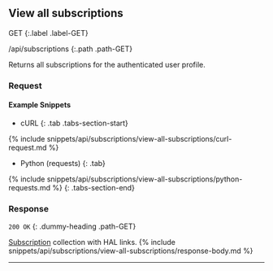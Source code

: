 ## View all subscriptions

GET
{:.label .label-GET}

/api/subscriptions
{:.path .path-GET}

Returns all subscriptions for the authenticated user profile.

### Request
#### Example Snippets
- cURL
{: .tab .tabs-section-start}

{% include snippets/api/subscriptions/view-all-subscriptions/curl-request.md %}

- Python (requests)
{: .tab}

{% include snippets/api/subscriptions/view-all-subscriptions/python-requests.md %}
{: .tabs-section-end}

### Response
`200 OK`
{: .dummy-heading .path-GET}

[Subscription](#subscription) collection with HAL links.
{% include snippets/api/subscriptions/view-all-subscriptions/response-body.md %}

---
